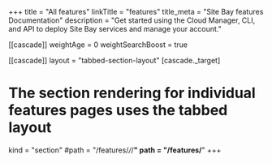 +++
title = "All features"
linkTitle = "features"
title_meta = "Site Bay features Documentation"
description = "Get started using the Cloud Manager, CLI, and API to deploy Site Bay services and manage your account."

[[cascade]]
weightAge = 0
weightSearchBoost = true

[[cascade]]
layout = "tabbed-section-layout"
[cascade._target]
# The section rendering for individual features pages uses the tabbed layout
kind = "section"
#path = "/features/*/*/**"
path = "/features/**"
+++

 <!--more-->
